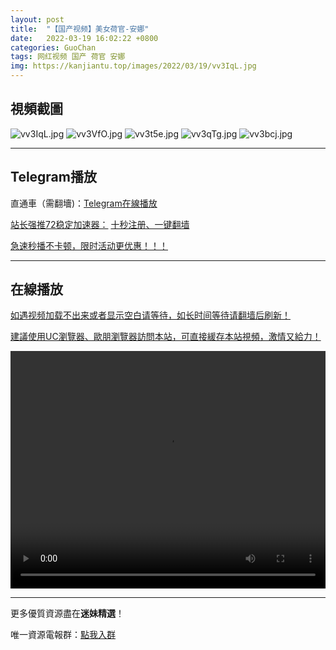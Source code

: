 ```yaml
---
layout: post
title:  "【国产视频】美女荷官-安娜"
date:   2022-03-19 16:02:22 +0800
categories: GuoChan
tags: 网红视频 国产 荷官 安娜
img: https://kanjiantu.top/images/2022/03/19/vv3IqL.jpg
---
```



## 視頻截圖

![vv3IqL.jpg](https://kanjiantu.top/images/2022/03/19/vv3IqL.jpg)
![vv3VfO.jpg](https://kanjiantu.top/images/2022/03/19/vv3VfO.jpg)
![vv3t5e.jpg](https://kanjiantu.top/images/2022/03/19/vv3t5e.jpg)
![vv3qTg.jpg](https://kanjiantu.top/images/2022/03/19/vv3qTg.jpg)
![vv3bcj.jpg](https://kanjiantu.top/images/2022/03/19/vv3bcj.jpg)

* * *
## Telegram播放

直通車（需翻墻)：[Telegram在線播放](https://t.me/mimeijingxuan/209)

<u>站长强推72稳定加速器：</u> [十秒注册、一键翻墙](https://www.mimei.blog/skip/vpn.html)


<u>急速秒播不卡顿，限时活动更优惠！！！</u>
* * *
## 在線播放
<u>如遇视频加载不出来或者显示空白请等待，如长时间等待请翻墙后刷新！</u>

<u>建議使用UC瀏覽器、歐朋瀏覽器訪問本站，可直接緩存本站視頻，激情又給力！</u>
<center><video src="https://cdn.publer.io/uploads/videos/6247127fdb279736bfa8117b/721be7b436876a51c0efe564a35b56c5.mp4" width="100%" height="380px" controls="controls"></video></center>


* * *
更多優質資源盡在**迷妹精選**！

唯一資源電報群：[點我入群](https://t.me/mimeijingxuan)


